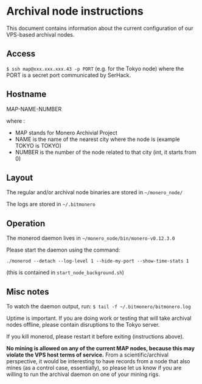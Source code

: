 # Archival node instructions

This document contains information about the current configuration of our VPS-based archival nodes.

## Access

`$ ssh map@xxx.xxx.xxx.43 -p PORT` (e.g. for the Tokyo node) where the PORT is a secret port communicated by SerHack.

## Hostname

MAP-NAME-NUMBER

where :
* MAP stands for Monero Archivial Project
* NAME is the name of the nearest city where the node is (example TOKYO is TOKYO)
* NUMBER is the number of the node related to that city (int, it starts from 0)


## Layout

The regular and/or archival node binaries are stored in `~/monero_node/` 

The logs are stored in `~/.bitmonero`

## Operation

The monerod daemon lives in `~/monero_node/bin/monero-v0.12.3.0` 

Please start the daemon using the command: 

`./monerod --detach --log-level 1 --hide-my-port --show-time-stats 1`

(this is contained in `start_node_background.sh`)

## Misc notes

To watch the daemon output, run:
`$ tail -f ~/.bitmonero/bitmonero.log`

Uptime is important. If you are doing work or testing that will take archival nodes offline, please contain disruptions to the Tokyo server.

If you kill monerod, please restart it before exiting (instructions above).

**No mining is allowed on any of the current MAP nodes, because this may violate the VPS host terms of service.** From a scientific/archival perspective, it would be interesting to have records from a node that also mines (as a control case, essentially), so please let us know if you are willing to run the archival daemon on one of your mining rigs.
